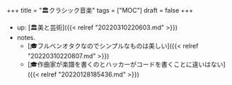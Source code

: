 +++
title = "🏛クラシック音楽"
tags = ["MOC"]
draft = false
+++

-   up: [🏛美と芸術]({{< relref "20220310220603.md" >}})
-   notes.
    -   [🎓フルベンオタクなのでシンプルなものは美しい]({{< relref "20220310220807.md" >}})
    -   [🎓作曲家が楽譜を書くのとハッカーがコードを書くことに違いはない]({{< relref "20220128185436.md" >}})
